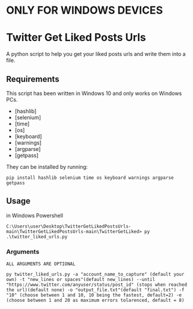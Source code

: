 # ONLY FOR WINDOWS DEVICES
# Twitter Get Liked Posts Urls

A python script to help you get your liked posts urls and write them into a file.


## Requirements

This script has been written in Windows 10 and only works on Windows PCs.

- [hashlib]
- [selenium]
- [time]
- [os]
- [keyboard]
- [warnings]
- [argparse]
- [getpass]

They can be installed by running:

````
pip install hashlib selenium time os keyboard warnings argparse getpass
````


## Usage

in Windows Powershell
```
C:\Users\user\Desktop\TwitterGetLikedPostsUrls-main\TwitterGetLikedPostsUrls-main\TwitterGetLiked> py .\twitter_liked_urls.py 
```

### Arguments

```
ALL ARGUMENTS ARE OPTIONAL
```
```
py twitter_liked_urls.py -a "account_name_to_capture" (default your own) -t "new_lines or spaces"(default new_lines) --until "https://www.twitter.com/anyuser/status/post_id" (stops when reached the url)(default none) -o "output_file.txt"(default "final.txt") -f "10" (choose between 1 and 10, 10 being the fastest, default=2) -e (choose between 1 and 20 as maximum errors tolarenced, default = 8)
```
